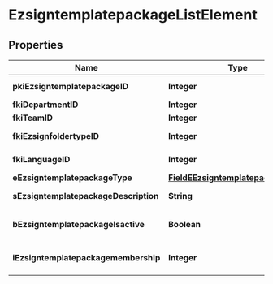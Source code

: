 

# EzsigntemplatepackageListElement

## Properties

Name | Type | Description | Notes
------------ | ------------- | ------------- | -------------
**pkiEzsigntemplatepackageID** | **Integer** | The unique ID of the Ezsigntemplatepackage | 
**fkiDepartmentID** | **Integer** | The unique ID of the Department. | 
**fkiTeamID** | **Integer** | The unique ID of the Team | 
**fkiEzsignfoldertypeID** | **Integer** | The unique ID of the Ezsignfoldertype. | 
**fkiLanguageID** | **Integer** | The unique ID of the Language.  Valid values:  |Value|Description| |-|-| |1|French| |2|English| | 
**eEzsigntemplatepackageType** | [**FieldEEzsigntemplatepackageType**](FieldEEzsigntemplatepackageType.md) |  | 
**sEzsigntemplatepackageDescription** | **String** | The description of the Ezsigntemplatepackage | 
**bEzsigntemplatepackageIsactive** | **Boolean** | Whether the Ezsigntemplatepackage is active or not | 
**iEzsigntemplatepackagemembership** | **Integer** | The total number of Ezsigntemplatepackagemembership in the Ezsigntemplatepackage | 





